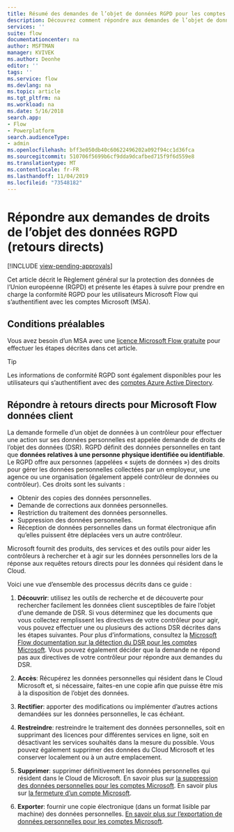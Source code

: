 ```yaml
---
title: Résumé des demandes de l’objet de données RGPD pour les comptes Microsoft (MSA) | Microsoft Docs
description: Découvrez comment répondre aux demandes de l’objet de données RGPD pour Microsoft Flow.
services: ''
suite: flow
documentationcenter: na
author: MSFTMAN
manager: KVIVEK
ms.author: Deonhe
editor: ''
tags: ''
ms.service: flow
ms.devlang: na
ms.topic: article
ms.tgt_pltfrm: na
ms.workload: na
ms.date: 5/16/2018
search.app:
- Flow
- Powerplatform
search.audienceType:
- admin
ms.openlocfilehash: bff3e050db40c60622496202a092f94cc1d36fca
ms.sourcegitcommit: 510706f5699b6cf9dda9dcafbed715f9f6d559e8
ms.translationtype: MT
ms.contentlocale: fr-FR
ms.lasthandoff: 11/04/2019
ms.locfileid: "73548182"
---
```

# <a name="respond-to-gdpr-data-subject-rights-dsrs-requests"></a>Répondre aux demandes de droits de l’objet des données RGPD (retours directs)
[!INCLUDE [view-pending-approvals](includes/cc-rebrand.md)]

Cet article décrit le Règlement général sur la protection des données de l’Union européenne (RGPD) et présente les étapes à suivre pour prendre en charge la conformité RGPD pour les utilisateurs Microsoft Flow qui s’authentifient avec les comptes Microsoft (MSA).

## <a name="prerequisites"></a>Conditions préalables

Vous avez besoin d’un MSA avec une [licence Microsoft Flow gratuite](https://flow.microsoft.com/pricing/) pour effectuer les étapes décrites dans cet article.

>[!TIP]
> Les informations de conformité RGPD sont également disponibles pour les utilisateurs qui s’authentifient avec des [comptes Azure Active Directory](gdpr-dsr-summary.md).
>
>

## <a name="respond-to-dsrs-for-microsoft-flow-customer-data"></a>Répondre à retours directs pour Microsoft Flow données client

La demande formelle d’un objet de données à un contrôleur pour effectuer une action sur ses données personnelles est appelée demande de droits de l’objet des données (DSR). RGPD définit des données personnelles en tant que **données relatives à une personne physique identifiée ou identifiable**. Le RGPD offre aux personnes (appelées « sujets de données ») des droits pour gérer les données personnelles collectées par un employeur, une agence ou une organisation (également appelé contrôleur de données ou contrôleur). Ces droits sont les suivants :

* Obtenir des copies des données personnelles.
* Demande de corrections aux données personnelles.
* Restriction du traitement des données personnelles.
* Suppression des données personnelles.
* Réception de données personnelles dans un format électronique afin qu’elles puissent être déplacées vers un autre contrôleur.

Microsoft fournit des produits, des services et des outils pour aider les contrôleurs à rechercher et à agir sur les données personnelles lors de la réponse aux requêtes retours directs pour les données qui résident dans le Cloud.

Voici une vue d’ensemble des processus décrits dans ce guide :

1. **Découvrir**: utilisez les outils de recherche et de découverte pour rechercher facilement les données client susceptibles de faire l’objet d’une demande de DSR. Si vous déterminez que les documents que vous collectez remplissent les directives de votre contrôleur pour agir, vous pouvez effectuer une ou plusieurs des actions DSR décrites dans les étapes suivantes. Pour plus d’informations, consultez la [Microsoft Flow documentation sur la détection du DSR pour les comptes Microsoft](gdpr-dsr-discovery-msa.md). Vous pouvez également décider que la demande ne répond pas aux directives de votre contrôleur pour répondre aux demandes du DSR.

1. **Accès**: Récupérez les données personnelles qui résident dans le Cloud Microsoft et, si nécessaire, faites-en une copie afin que puisse être mis à la disposition de l’objet des données.

1. **Rectifier**: apporter des modifications ou implémenter d’autres actions demandées sur les données personnelles, le cas échéant.

1. **Restreindre**: restreindre le traitement des données personnelles, soit en supprimant des licences pour différentes services en ligne, soit en désactivant les services souhaités dans la mesure du possible. Vous pouvez également supprimer des données du Cloud Microsoft et les conserver localement ou à un autre emplacement.

1. **Supprimer**: supprimer définitivement les données personnelles qui résident dans le Cloud de Microsoft. En savoir plus sur [la suppression des données personnelles pour les comptes Microsoft](gdpr-dsr-delete-msa.md). En savoir plus sur [la fermeture d’un compte Microsoft](gdpr-dsr-accountclose-msa.md).

1. **Exporter**: fournir une copie électronique (dans un format lisible par machine) des données personnelles. [En savoir plus sur l’exportation de données personnelles pour les comptes Microsoft](gdpr-dsr-export-msa.md).
